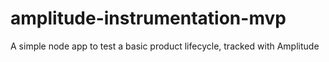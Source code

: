 # amplitude-instrumentation-mvp
A simple node app to test a basic product lifecycle, tracked with Amplitude
